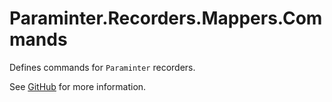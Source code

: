 # Paraminter.Recorders.Mappers.Commands

Defines commands for `Paraminter` recorders.

See [GitHub](https://github.com/Paraminter/Paraminter.Recorders.Mappers) for more information.